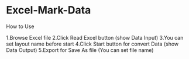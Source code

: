 # Excel-Mark-Data

How to Use

1.Browse Excel file
2.Click Read Excel button (show Data Input)
3.You can set layout name before start
4.Click Start button for convert Data (show Data Output)
5.Export for Save As file (You can set file name)
